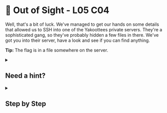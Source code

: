 # 🧿 Out of Sight - L05 C04

Well, that's a bit of luck. We've managed to get our hands on some details that allowed us to SSH into one of the Yakoottees private servers. They're a sophisticated gang, so they've probably hidden a few files in there. We've got you into their server, have a look and see if you can find anything.

**Tip:** The flag is in a file somewhere on the server.

<details><summary>

## Need a hint?</summary>

> 💡 Hint: There is a hidden directory on the server, try searching for `$ man ls` on Google to see how to view hidden directories.

</details>

<details><summary>

## Step by Step</summary>

- Run `ls -la` This will reveal hidden directories
- Run `cd .secret-files` This will change directories to the hidden one
- Run `ls` This will show the flag text file
- Run `cat flag.txt` This will read the text in the file and print the flag

![image of terminal](/assets/outofsight1.png)

</details>
